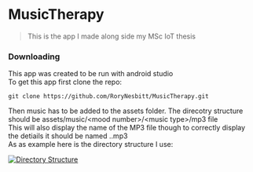 # MusicTherapy
> This is the app I made along side my MSc IoT thesis

### Downloading
This app was created to be run with android studio  
To get this app first clone the repo:
```
git clone https://github.com/RoryNesbitt/MusicTherapy.git
```
Then music has to be added to the assets folder. The direcotry structure should be assets/music/\<mood number\>/\<music type\>/mp3 file  
This will also display the name of the MP3 file though to correctly display the detiails it should be named <track name>.<artist>.mp3  
As as example here is the directory structure I use:

[![Directory Structure](https://i.imgur.com/sIY5Jm3.png)]()
